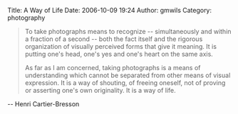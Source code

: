 Title: A Way of Life
Date: 2006-10-09 19:24
Author: gmwils
Category: photography

> To take photographs means to recognize -- simultaneously and within a
> fraction of a second -- both the fact itself and the rigorous
> organization of visually perceived forms that give it meaning. It is
> putting one's head, one's yes and one's heart on the same axis.
>
> As far as I am concerned, taking photographs is a means of
> understanding which cannot be separated from other means of visual
> expression. It is a way of shouting, of freeing oneself, not of
> proving or asserting one's own originality. It is a way of life.

-- Henri Cartier-Bresson

